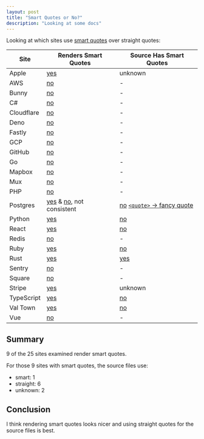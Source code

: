 ```yaml
---
layout: post
title: "Smart Quotes or No?"
description: "Looking at some docs"
---
```


Looking at which sites use [smart quotes](https://en.wikipedia.org/wiki/Quotation_marks_in_English#Smart_quotes) over straight quotes:

| Site       | Renders Smart Quotes                                                                                                                          | Source Has Smart Quotes                                                                                                                                                                                                                                                     |
| ---------- | --------------------------------------------------------------------------------------------------------------------------------------------- | --------------------------------------------------------------------------------------------------------------------------------------------------------------------------------------------------------------------------------------------------------------------------- |
| Apple      | [yes](https://developer.apple.com/documentation/testing/organizingtests)                                                                      | unknown                                                                                                                                                                                                                                                                     |
| AWS        | [no](https://docs.aws.amazon.com/AmazonS3/latest/userguide/UsingBucket.html)                                                                  | -                                                                                                                                                                                                                                                                           |
| Bunny      | [no](https://support.bunny.net/hc/en-us/articles/8533219774236-Understanding-Collections)                                                     | -                                                                                                                                                                                                                                                                           |
| C#         | [no](https://learn.microsoft.com/en-us/dotnet/csharp/tour-of-csharp/overview)                                                                 | -                                                                                                                                                                                                                                                                           |
| Cloudflare | [no](https://developers.cloudflare.com/learning-paths/workers/devplat/)                                                                       | -                                                                                                                                                                                                                                                                           |
| Deno       | [no](https://docs.deno.com)                                                                                                                   | -                                                                                                                                                                                                                                                                           |
| Fastly     | [no](https://www.fastly.com/documentation/reference/io/)                                                                                      | -                                                                                                                                                                                                                                                                           |
| GCP        | [no](https://cloud.google.com/storage/docs/lifecycle)                                                                                         | -                                                                                                                                                                                                                                                                           |
| GitHub     | [no](https://docs.github.com/en/rest/about-the-rest-api/about-the-rest-api?apiVersion=2022-11-28)                                             | -                                                                                                                                                                                                                                                                           |
| Go         | [no](https://go.dev/doc/tutorial/getting-started)                                                                                             | -                                                                                                                                                                                                                                                                           |
| Mapbox     | [no](https://docs.mapbox.com/mapbox-gl-js/guides/)                                                                                            | -                                                                                                                                                                                                                                                                           |
| Mux        | [no](https://www.mux.com/docs/guides/play-your-videos#1-get-your-playback-id)                                                                 | -                                                                                                                                                                                                                                                                           |
| PHP        | [no](https://www.php.net/manual/en/language.variables.basics.php)                                                                             | -                                                                                                                                                                                                                                                                           |
| Postgres   | [yes](https://www.postgresql.org/docs/current/sql-commands.html) & [no](https://www.postgresql.org/docs/17/auto-explain.html), not consistent | [no](https://github.com/postgres/postgres/blob/4cb560b53f8f9e9a94d593f9416c107ed8202110/doc/src/sgml/auto-explain.sgml#L56) [`<quote>` → fancy quote](https://github.com/postgres/postgres/blob/4cb560b53f8f9e9a94d593f9416c107ed8202110/doc/src/sgml/ref/select.sgml#L621) |
| Python     | [yes](https://docs.python.org/3/whatsnew/3.13.html#whatsnew313-jit-compiler)                                                                  | [no](https://github.com/python/cpython/blob/bbd3300ae82a71da483dbb0c345175ba090263c4/Doc/whatsnew/3.13.rst?plain=1#L82)                                                                                                                                                     |
| React      | [yes](https://react.dev/reference/react-dom/createPortal)                                                                                     | [no](https://github.com/reactjs/react.dev/blob/316230adfc168c8ec99e6473053fef569f5fadbd/src/content/reference/react-dom/createPortal.md?plain=1#L53)                                                                                                                        |
| Redis      | [no](https://redis.io/docs/latest/operate/oss_and_stack/management/security/acl/)                                                             | -                                                                                                                                                                                                                                                                           |
| Ruby       | [yes](https://docs.ruby-lang.org/en/3.4/Hash.html)                                                                                            | [no](https://github.com/ruby/ruby/blob/35920f7a440139563e9e46686378bba062bd08c1/hash.c#L6736)                                                                                                                                                                               |
| Rust       | [yes](https://doc.rust-lang.org/book/)                                                                                                        | [yes](https://github.com/rust-lang/book/blob/4e219c7af09376ee0d5d7cc6764d86f24a348ffc/src/title-page.md?plain=1#L7)                                                                                                                                                         |
| Sentry     | [no](https://docs.sentry.io/platforms/python/)                                                                                                | -                                                                                                                                                                                                                                                                           |
| Square     | [no](https://developer.squareup.com/docs/subscriptions/overview)                                                                              | -                                                                                                                                                                                                                                                                           |
| Stripe     | [yes](https://docs.stripe.com/no-code/subscriptions)                                                                                          | unknown                                                                                                                                                                                                                                                                     |
| TypeScript | [yes](https://www.typescriptlang.org/docs/handbook/2/basic-types.html)                                                                        | [no](https://github.com/microsoft/TypeScript-Website/blob/0fdaa61972187545504529d42a3ddfb039af32a1/packages/documentation/copy/en/handbook-v2/Basics.md#L25)                                                                                                                |
| Val Town   | [yes](https://docs.val.town)                                                                                                                  | [no](https://github.com/val-town/val-town-docs/blob/c427377464e6ee6b4525f73ec5e78f61aeaa10d8/src/content/docs/index.mdx#L26)                                                                                                                                                |
| Vue        | [no](https://vuejs.org/guide/introduction.html)                                                                                               | -                                                                                                                                                                                                                                                                           |

## Summary

9 of the 25 sites examined render smart quotes.

For those 9 sites with smart quotes, the source files use:

- smart: 1
- straight: 6
- unknown: 2

## Conclusion

I think rendering smart quotes looks nicer and using straight quotes for the source files is best.
